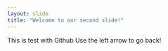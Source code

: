 ```yaml
---
layout: slide
title: "Welcome to our second slide!"
---
```

This is test with Github
Use the left arrow to go back!
